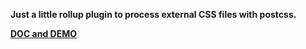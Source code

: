 **Just a little rollup plugin to process external CSS files with postcss.**


[__DOC and DEMO__](https://amstramgram75.github.io/Amstramgram-Rollup-Plugins/)
